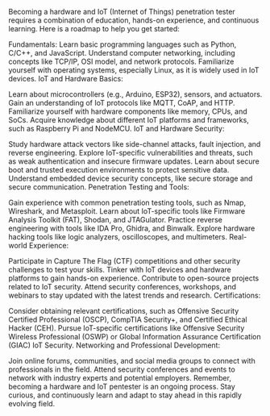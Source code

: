 Becoming a hardware and IoT (Internet of Things) penetration tester requires a combination of education, hands-on experience, and continuous learning. Here is a roadmap to help you get started:

Fundamentals:
Learn basic programming languages such as Python, C/C++, and JavaScript.
Understand computer networking, including concepts like TCP/IP, OSI model, and network protocols.
Familiarize yourself with operating systems, especially Linux, as it is widely used in IoT devices.
IoT and Hardware Basics:

Learn about microcontrollers (e.g., Arduino, ESP32), sensors, and actuators.
Gain an understanding of IoT protocols like MQTT, CoAP, and HTTP.
Familiarize yourself with hardware components like memory, CPUs, and SoCs.
Acquire knowledge about different IoT platforms and frameworks, such as Raspberry Pi and NodeMCU.
IoT and Hardware Security:

Study hardware attack vectors like side-channel attacks, fault injection, and reverse engineering.
Explore IoT-specific vulnerabilities and threats, such as weak authentication and insecure firmware updates.
Learn about secure boot and trusted execution environments to protect sensitive data.
Understand embedded device security concepts, like secure storage and secure communication.
Penetration Testing and Tools:

Gain experience with common penetration testing tools, such as Nmap, Wireshark, and Metasploit.
Learn about IoT-specific tools like Firmware Analysis Toolkit (FAT), Shodan, and JTAGulator.
Practice reverse engineering with tools like IDA Pro, Ghidra, and Binwalk.
Explore hardware hacking tools like logic analyzers, oscilloscopes, and multimeters.
Real-world Experience:

Participate in Capture The Flag (CTF) competitions and other security challenges to test your skills.
Tinker with IoT devices and hardware platforms to gain hands-on experience.
Contribute to open-source projects related to IoT security.
Attend security conferences, workshops, and webinars to stay updated with the latest trends and research.
Certifications:

Consider obtaining relevant certifications, such as Offensive Security Certified Professional (OSCP), CompTIA Security+, and Certified Ethical Hacker (CEH).
Pursue IoT-specific certifications like Offensive Security Wireless Professional (OSWP) or Global Information Assurance Certification (GIAC) IoT Security.
Networking and Professional Development:

Join online forums, communities, and social media groups to connect with professionals in the field.
Attend security conferences and events to network with industry experts and potential employers.
Remember, becoming a hardware and IoT pentester is an ongoing process. Stay curious, and continuously learn and adapt to stay ahead in this rapidly evolving field.
